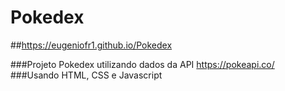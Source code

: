 # Pokedex

##https://eugeniofr1.github.io/Pokedex

###Projeto Pokedex utilizando dados da API https://pokeapi.co/
###Usando HTML, CSS e Javascript



